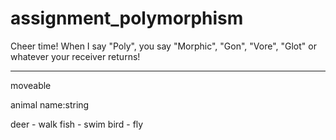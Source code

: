 assignment_polymorphism
=======================

Cheer time! When I say "Poly", you say "Morphic", "Gon", "Vore", "Glot" or whatever your receiver returns!

***

moveable
  

animal
  name:string

deer - walk
fish - swim
bird - fly

